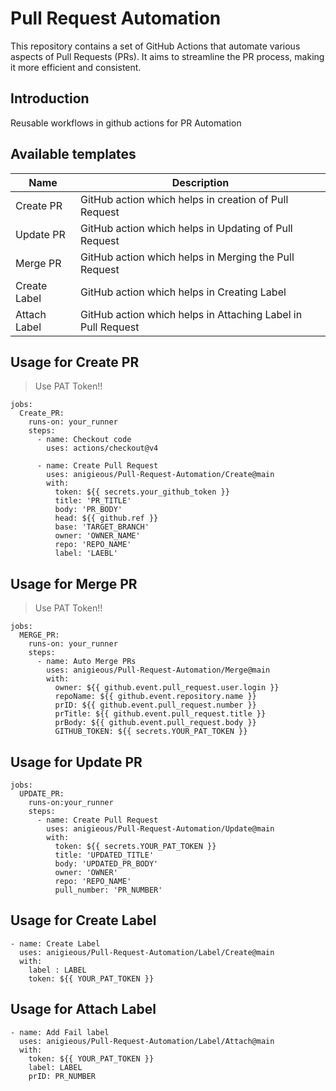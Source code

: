 # Pull Request Automation

This repository contains a set of GitHub Actions that automate various aspects of Pull Requests (PRs). It aims to streamline the PR process, making it more efficient and consistent.

## Introduction 
Reusable workflows in github actions for PR Automation

## Available templates <a name="current-templates"></a>

| Name                 | Description |
| -----------          | ----------- |
| Create PR            | GitHub action which helps in creation of Pull Request |
| Update PR              | GitHub action which helps in Updating of Pull Request |
| Merge PR            | GitHub action which helps in Merging the Pull Request |
| Create Label           | GitHub action which helps in Creating Label  |
| Attach Label           | GitHub action which helps in Attaching Label in Pull Request |

## Usage for Create PR 
> Use PAT Token!!
```
jobs:
  Create_PR:
    runs-on: your_runner
    steps:
      - name: Checkout code
        uses: actions/checkout@v4

      - name: Create Pull Request
        uses: anigieous/Pull-Request-Automation/Create@main
        with:
          token: ${{ secrets.your_github_token }}
          title: 'PR_TITLE'
          body: 'PR_BODY'
          head: ${{ github.ref }}
          base: 'TARGET_BRANCH'
          owner: 'OWNER_NAME'
          repo: 'REPO_NAME'
          label: 'LAEBL'
```


## Usage for Merge PR
> Use PAT Token!!
```
jobs:
  MERGE_PR:
    runs-on: your_runner
    steps:
      - name: Auto Merge PRs
        uses: anigieous/Pull-Request-Automation/Merge@main
        with:
          owner: ${{ github.event.pull_request.user.login }}
          repoName: ${{ github.event.repository.name }}
          prID: ${{ github.event.pull_request.number }}
          prTitle: ${{ github.event.pull_request.title }}
          prBody: ${{ github.event.pull_request.body }}
          GITHUB_TOKEN: ${{ secrets.YOUR_PAT_TOKEN }}
```

## Usage for Update PR
```
jobs:
  UPDATE_PR:
    runs-on:your_runner
    steps:
      - name: Create Pull Request
        uses: anigieous/Pull-Request-Automation/Update@main
        with:
          token: ${{ secrets.YOUR_PAT_TOKEN }}
          title: 'UPDATED_TITLE'
          body: 'UPDATED_PR_BODY'
          owner: 'OWNER'
          repo: 'REPO_NAME'
          pull_number: 'PR_NUMBER'
```
## Usage for Create Label
```
- name: Create Label
  uses: anigieous/Pull-Request-Automation/Label/Create@main
  with:
    label : LABEL
    token: ${{ YOUR_PAT_TOKEN }}
```
## Usage for Attach Label
```
- name: Add Fail label
  uses: anigieous/Pull-Request-Automation/Label/Attach@main
  with:
    token: ${{ YOUR_PAT_TOKEN }}
    label: LABEL
    prID: PR_NUMBER
```   

